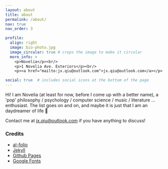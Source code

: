 ```yaml
---
layout: about
title: about
permalink: /about/
nav: true
nav_order: 3

profile:
  align: right
  image: bio-photo.jpg
  image_circular: true # crops the image to make it circular
  more_info: >
    <p>Novelia</p><br/>
    <p>1 Novelia Ave. Exteriors</p><br/>
    <p><a href="mailto:jx.qiu@outlook.com">jx.qiu@outlook.com</a></p>

social: true  # includes social icons at the bottom of the page
---
```


Hi! I am Novelia (at least for now, before I come up with a better name), a 'pop' philosophy / psychology / computer science / music / literature ... enthusiast. The list goes on and on, and maybe it is just that I am an daydreamer of life 🤔

Contact me at [jx.qiu@outlook.com](mailto:jx.qiu@outlook.com) if you have anything to discuss!

### Credits

- [al-folio](https://github.com/alshedivat/al-folio/)
- [Jekyll](https://jekyllrb.com/)
- [Github Pages](https://pages.github.com/)
- [Google Fonts](https://fonts.google.com/)
